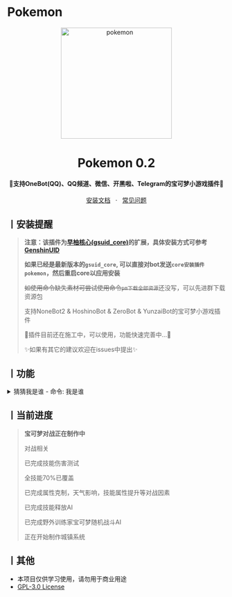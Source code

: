 # Pokemon

<p align="center">
  <a href="https://github.com/jiluoQAQ/pokemon"><img src="https://s2.loli.net/2023/11/03/mW1ykVxItGRSqjN.png" width="256" height="256" alt="pokemon"></a>
</p>
<h1 align = "center">Pokemon 0.2</h1>
<h4 align = "center">🚧支持OneBot(QQ)、QQ频道、微信、开黑啦、Telegram的宝可梦小游戏插件🚧</h4>
<div align = "center">
        <a href="https://docs.sayu-bot.com/" target="_blank">安装文档</a> &nbsp; · &nbsp;
        <a href="https://docs.sayu-bot.com/常见问题/">常见问题</a>
</div>


## 丨安装提醒

> **注意：该插件为[早柚核心(gsuid_core)](https://github.com/Genshin-bots/gsuid_core)的扩展，具体安装方式可参考[GenshinUID](https://github.com/KimigaiiWuyi/GenshinUID)**
>
> **如果已经是最新版本的`gsuid_core`, 可以直接对bot发送`core安装插件pokemon`，然后重启core以应用安装**
>
> <del>如使用命令缺失素材可尝试使用命令`pm下载全部资源`</del>还没写，可以先进群下载资源包
>
> 支持NoneBot2 & HoshinoBot & ZeroBot & YunzaiBot的宝可梦小游戏插件
>
> 🚧插件目前还在施工中，可以使用，功能快速完善中...🚧
>
> ✨如果有其它的建议欢迎在issues中提出✨

## 丨功能

<details><summary>猜猜我是谁 - 命令: 我是谁</summary><p>
<img src="https://s2.loli.net/2023/11/03/j4J2YMHzRtE5aAb.jpg"/> 
</p></details>

## 丨当前进度

> **宝可梦对战正在制作中**
> 
> 对战相关
> 
> 已完成技能伤害测试
> 
> 全技能70%已覆盖
> 
> 已完成属性克制，天气影响，技能属性提升等对战因素
> 
> 已完成技能释放AI
> 
> 已完成野外训练家宝可梦随机战斗AI
> 
> 正在开始制作城镇系统
> 

## 丨其他

+ 本项目仅供学习使用，请勿用于商业用途
+ [GPL-3.0 License](https://github.com/jiluoQAQ/pokemon/blob/main/LICENSE)
